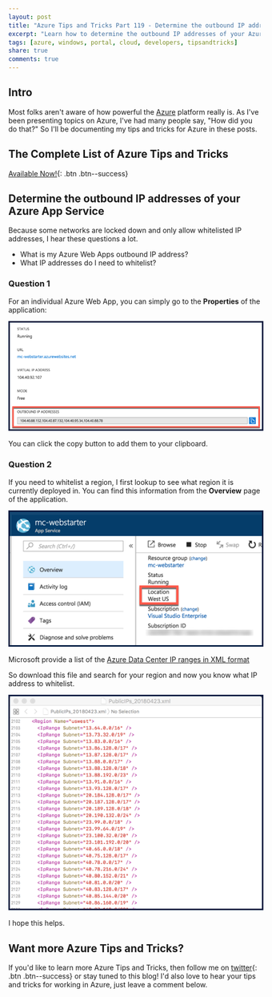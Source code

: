 ```yaml
---
layout: post
title: "Azure Tips and Tricks Part 119 - Determine the outbound IP addresses of your Azure App Service"
excerpt: "Learn how to determine the outbound IP addresses of your Azure App Service"
tags: [azure, windows, portal, cloud, developers, tipsandtricks]
share: true
comments: true
---
```


## Intro

Most folks aren't aware of how powerful the [Azure](http://www.azure.com) platform really is. As I've been presenting topics on Azure, I've had many people say, "How did you do that?" So I'll be documenting my tips and tricks for Azure in these posts.

## The Complete List of Azure Tips and Tricks

[Available Now!](https://michaelcrump.net/azure-tips-and-tricks-complete-list/){: .btn .btn--success} 

## Determine the outbound IP addresses of your Azure App Service

Because some networks are locked down and only allow whitelisted IP addresses, I hear these questions a lot. 

* What is my Azure Web Apps outbound IP address?
* What IP addresses do I need to whitelist?

### Question 1

For an individual Azure Web App, you can simply go to the **Properties** of the application:

<img style="border:3px solid #021a40" src="/files/azoutbound1.png">

You can click the copy button to add them to your clipboard. 

### Question 2

If you need to whitelist a region, I first lookup to see what region it is currently deployed in. You can find this information from the **Overview** page of the application. 

<img style="border:3px solid #021a40" src="/files/azoutbound2.png">

Microsoft provide a list of the [Azure Data Center IP ranges in XML format](https://www.microsoft.com/en-us/download/details.aspx?id=41653)

So download this file and search for your region and now you know what IP address to whitelist. 

<img style="border:3px solid #021a40" src="/files/azoutbound3.png">

I hope this helps.


## Want more Azure Tips and Tricks?

If you'd like to learn more Azure Tips and Tricks, then follow me on [twitter](http://twitter.com/mbcrump){: .btn .btn--success} or stay tuned to this blog! I'd also love to hear your tips and tricks for working in Azure, just leave a comment below. 
